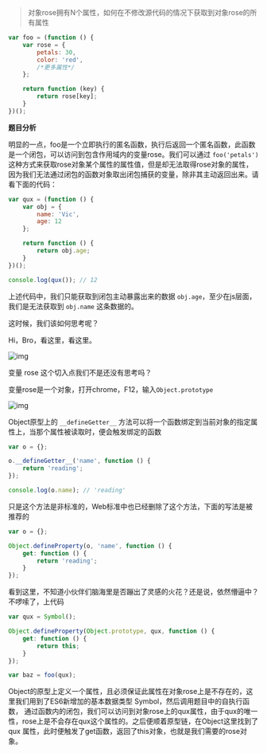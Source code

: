 > 对象rose拥有N个属性，如何在不修改源代码的情况下获取到对象rose的所有属性

```javascript
var foo = (function () {
    var rose = {
        petals: 30,
        color: 'red',
        /*更多属性*/
    };

    return function (key) {
        return rose[key];
    }
})();

```

**题目分析**
 
明显的一点，foo是一个立即执行的匿名函数，执行后返回一个匿名函数，此函数是一个闭包，可以访问到包含作用域内的变量rose。我们可以通过 `foo('petals')` 这种方式来获取rose对象某个属性的属性值，但是却无法取得rose对象的属性，因为我们无法通过闭包的函数对象取出闭包捕获的变量，除非其主动返回出来。请看下面的代码：

```javascript
var qux = (function () {
    var obj = {
        name: 'Vic',
        age: 12
    };

    return function () {
        return obj.age;
    }
})();

console.log(qux()); // 12
```

上述代码中，我们只能获取到闭包主动暴露出来的数据 `obj.age`，至少在js层面，我们是无法获取到 `obj.name` 这条数据的。

这时候，我们该如何思考呢？

Hi，Bro，看这里，看这里。

![img](https://github.com/elegantspirit/interview/blob/master/javascript/source/assets/code.png)

变量 rose 这个切入点我们不是还没有思考吗？

变量rose是一个对象，打开chrome，F12，输入`Object.prototype`

![img](https://github.com/elegantspirit/interview/blob/master/javascript/source/assets/getter.png)

Object原型上的 `__defineGetter__` 方法可以将一个函数绑定到当前对象的指定属性上，当那个属性被读取时，便会触发绑定的函数

```javascript
var o = {};

o.__defineGetter__('name', function () {
    return 'reading';
});

console.log(o.name); // 'reading'
```

只是这个方法是非标准的，Web标准中也已经删除了这个方法，下面的写法是被推荐的

```javascript
var o = {};

Object.defineProperty(o, 'name', function () {
    get: function () {
        return 'reading';
    }
});
```

看到这里，不知道小伙伴们脑海里是否蹦出了灵感的火花？还是说，依然懵逼中？不啰嗦了，上代码

```javascript
var qux = Symbol();

Object.defineProperty(Object.prototype, qux, function () {
    get: function () {
        return this;
    }
});

var baz = foo(qux);
```

Object的原型上定义一个属性，且必须保证此属性在对象rose上是不存在的，这里我们用到了ES6新增加的基本数据类型 Symbol，然后调用题目中的自执行函数，
通过函数内的闭包，我们可以访问到对象rose上的qux属性，由于qux的唯一性，rose上是不会存在qux这个属性的。之后便顺着原型链，在Object这里找到了qux
属性，此时便触发了get函数，返回了this对象，也就是我们需要的rose对象。
